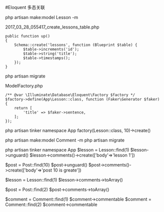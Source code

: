 #Eloquent 多态关联

php artisan make:model Lesson -m

2017_03_28_055417_create_lessons_table.php
```
public function up()
{
    Schema::create('lessons', function (Blueprint $table) {
        $table->increments('id');
        $table->string('title');
        $table->timestamps();
    });
}
```

php artisan migrate

ModelFactory.php
```
/** @var \Illuminate\Database\Eloquent\Factory $factory */
$factory->define(App\Lesson::class, function (Faker\Generator $faker) {
    return [
        'title' => $faker->sentence,
    ];
});
```

php artisan tinker
namespace App
factory(Lesson::class, 10)->create()

php artisan make:model Comment -m
php artisan migrate

php artisan tinker
namespace App
$lesson = Lesson::find(1)
$lesson->unguard()
$lesson->comments()->create(['body'=>'lesson 1'])

$post = Post::find(10)
$post->unguard()
$post->comments()->create(['body'=>'post 10 is greate'])



$lesson = Lesson::find(1)
$lesson->comments->toArray()

$post = Post::find(2)
$post->comments->toArray()

$comment = Comment::find(1)
$comment->commentable
$comment = Comment::find(2)
$comment->commentable












